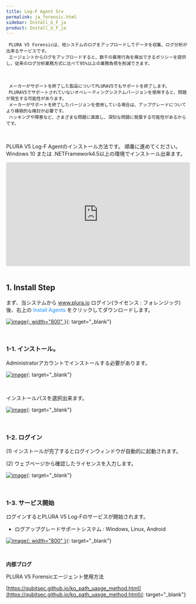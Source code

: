 ```yaml
---
title: Log-F Agent Srv 
permalink: ja_forensic.html
sidebar: Install_G_F_ja
product: Install_G_F_ja
---
```



     
     PLURA V5 Forensicは、他システムのログをアップロードしてデータを収集、ログ分析が出来るサービスです。
     エージェントからログをアップロードすると、数千の異常行為を検出できるポリシーを提供し、従来のログ分析業務方式に比べて95%以上の業務負荷を削減できます。

<br />

     メーカーがサポートを終了した製品についてPLURAV5でもサポートを終了します。
     PLURAV5でサポートされていないオペレーティングシステムバージョンを使用すると、問題が発生する可能性があります。
     メーカーがサポートを終了したバージョンを使用している場合は、アップグレードについてより積極的な検討が必要です。
     ハッキングや障害など、さまざまな問題に直面し、深刻な問題に発展する可能性があるからです。

<br />

PLURA V5 Log-F Agentのインストール方法です。 順番に進めてください。
Windows 10 または .NETFramework4.5以上の環境でインストール出来ます。

 <style>.embed-container { position: relative; padding-bottom: 56.25%; height: 0; overflow: hidden; max-width: 100%; } .embed-container iframe, .embed-container object, .embed-container embed { position: absolute; top: 0; left: 0; width: 100%; height: 100%; }</style><div class='embed-container'><iframe src='https://www.youtube.com/embed/SzMPzaImDwk' frameborder='0' allowfullscreen></iframe></div>

<br />

## 1. Install Step

まず、当システムから<font color='dodgerblue'> www.plura.io </font>ログイン(ライセンス : フォレンジック)後、右上の <font color='dodgerblue'> Install Agents </font> をクリックしてダウンロードします。

[![image](/docs/images/Ins_G/Forensic/install_step.png){: width="800" }](/docs/images/Ins_G/Forensic/install_step.png){: target="_blank"}

<br />

### 1-1. インストール。


Administratorアカウントでインストールする必要があります。

[![image](/docs/images/Ins_G/Forensic/install_1.png)](/docs/Images/Ins_G/Forensic/install_1.png){: target="_blank"}

<br />

インストールパスを選択出来ます。

[![image](/docs/images/Ins_G/Forensic/install_2.png)](/docs/images/Ins_G/Forensic/Install_2.png){: target="_blank"}

<br />

### 1-2. ログイン

(1) インストールが完了するとログインウィンドウが自動的に起動されます。

(2) ウェブページから確認したライセンスを入力します。

[![image](/docs/images/Ins_G/Forensic/install_3.png)](/docs/images/Ins_G/Forensic/install_3.png){: target="_blank"}

<br />

### 1-3. サービス開始

ログインするとPLURA V5 Log-Fのサービスが開始されます。
* ログアップグレードサポートシステム : Windows, Linux, Android

[![image](/docs/images/Ins_G/Forensic/install_4.png){: width="800" }](/docs/images/Ins_G/Forensic/install_4.png){: target="_blank"}

<br />

**内部ブログ**

PLURA V5 Forensicエージェント使用方法

[https://qubitsec.github.io/ko_path_uasge_method.html](https://qubitsec.github.io/ko_path_uasge_method.html){: target="_blank"}
